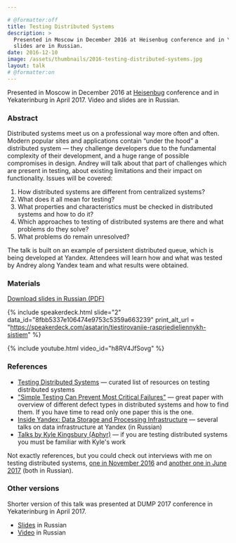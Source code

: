 ```yaml
---

# @formatter:off
title: Testing Distributed Systems
description: >
  Presented in Moscow in December 2016 at Heisenbug conference and in Yekaterinburg in April 2017. Video and
  slides are in Russian.
date: 2016-12-10
image: /assets/thumbnails/2016-testing-distributed-systems.jpg
layout: talk
# @formatter:on
---
```


Presented in Moscow in December 2016
at [Heisenbug](https://heisenbug.ru/en/) conference and in
Yekaterinburg in April 2017. Video and slides are in Russian.

### Abstract

Distributed systems meet us on a professional way more often and often.
Modern popular sites and applications contain “under the hood”
a distributed system — they challenge developers due to the fundamental
complexity of their development, and a huge range of possible compromises in design.
Andrey will talk about that part of challenges which are present in testing,
about existing limitations and their impact on functionality.
Issues will be covered:

1. How distributed systems are different from centralized systems?
2. What does it all mean for testing?
3. What properties and characteristics must be checked in distributed systems and how to do it?
4. Which approaches to testing of distributed systems are there and what problems do they solve?
5. What problems do remain unresolved?

The talk is built on an example of persistent distributed queue, which is being developed at Yandex.
Attendees will learn how and what was tested by Andrey along Yandex team and what results were obtained.

### Materials

[Download slides in Russian (PDF)](/assets/talks/2016-12-talk-testing-distributed-systems.pdf)

{% include speakerdeck.html
slide="2" data_id="8fbb5337e106474e9753c5359a663239"
print_alt_url = "https://speakerdeck.com/asatarin/tiestirovaniie-raspriedieliennykh-sistiem"
%}

{% include youtube.html video_id="h8RV4JfSovg" %}

### References

- [Testing Distributed Systems](https://asatarin.github.io/testing-distributed-systems/) — curated list of resources on
  testing distributed systems
- ["Simple Testing Can Prevent Most Critical Failures"](https://www.usenix.org/conference/osdi14/technical-sessions/presentation/yuan) —
  great paper with overview of different defect types in distributed systems and how to find them. If you have time to
  read only one paper this is the one.
- [Inside Yandex: Data Storage and Processing Infrastructure](https://events.yandex.ru/events/meetings/15-oct-2016/) —
  several talks on data infrastructure at Yandex (in Russian)
- [Talks by Kyle Kingsbury (Aphyr)](http://jepsen.io/talks) — if you are testing distributed systems you must be
  familiar with Kyle's work

Not exactly references, but you could check out interviews with me on testing distributed
systems, [one in November 2016](https://habrahabr.ru/company/jugru/blog/313908/)
and [another one in June 2017](https://habrahabr.ru/company/jugru/blog/329974/) (both in Russian).

### Other versions

Shorter version of this talk was presented at DUMP 2017 conference in Yekaterinburg in April 2017.

- [Slides](https://speakerdeck.com/asatarin/tiestirovaniie-raspriedieliennykh-sistiem-dump-2017) in Russian
- [Video](https://youtu.be/QXtr30paTl8) in Russian
 
